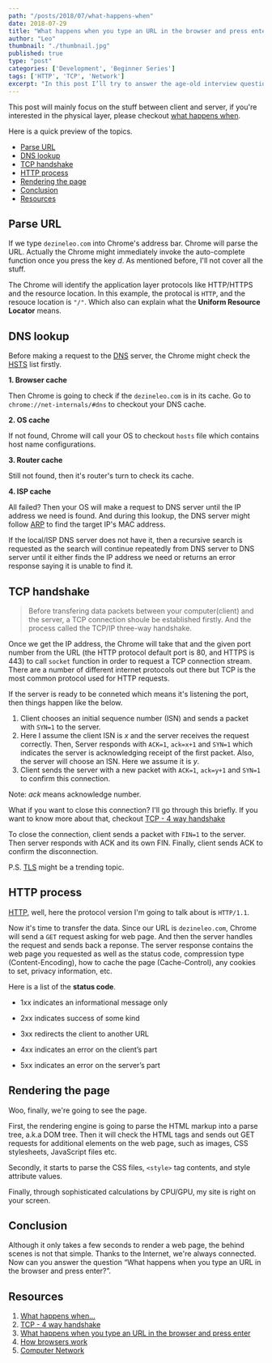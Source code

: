 ```yaml
---
path: "/posts/2018/07/what-happens-when"
date: 2018-07-29
title: "What happens when you type an URL in the browser and press enter?"
author: "Leo"
thumbnail: "./thumbnail.jpg"
published: true
type: "post"
categories: ['Development', 'Beginner Series']
tags: ['HTTP', 'TCP', 'Network']
excerpt: "In this post I’ll try to answer the age-old interview question."
---
```


This post will mainly focus on the stuff between client and server, if you're interested in the physical layer, please checkout [what happens when](https://github.com/alex/what-happens-when).

Here is a quick preview of the topics.
- [Parse URL](#parse-url)
- [DNS lookup](#dns-lookup)
- [TCP handshake](#tcp-handshake)
- [HTTP process](#http-process)
- [Rendering the page](#rendering-the-page)
- [Conclusion](#conclusion)
- [Resources](#resources)

## Parse URL

If we type `dezineleo.com` into Chrome's address bar. Chrome will parse the URL. Actually the Chrome might immediately invoke the auto-complete function once you press the key *d*. As mentioned before, I'll not cover all the stuff.

The Chrome will identify the application layer protocols like HTTP/HTTPS and the resource location. In this example, the protocal is `HTTP`, and the resouce location is `"/"`. Which also can explain what the **Uniform Resource Locator** means.

## DNS lookup

Before making a request to the [DNS](https://en.wikipedia.org/wiki/Domain_Name_System) server, the Chrome might check the [HSTS](https://en.wikipedia.org/wiki/HTTP_Strict_Transport_Security) list firstly.

**1. Browser cache**

Then Chrome is going to check if the `dezineleo.com` is in its cache. Go to `chrome://net-internals/#dns` to checkout your DNS cache.

**2. OS cache**

If not found, Chrome will call your OS to checkout `hosts` file which contains host name configurations.

**3. Router cache**

Still not found, then it's router's turn to check its cache.

**4. ISP cache**

All failed? Then your OS will make a request to DNS server until the IP address we need is found. And during this lookup, the DNS server might follow [ARP](https://en.wikipedia.org/wiki/Address_Resolution_Protocol) to find the target IP's MAC address.

If the local/ISP DNS server does not have it, then a recursive search is requested as the search will continue repeatedly from DNS server to DNS server until it either finds the IP address we need or returns an error response saying it is unable to find it.

## TCP handshake

> Before transfering data packets between your computer(client) and the server, a TCP connection shoule be established firstly. And the process called the TCP/IP three-way handshake.

Once we get the IP address, the Chrome will take that and the given port number from the URL (the HTTP protocol default port is 80, and HTTPS is 443) to call `socket` function in order to request a TCP connection stream. There are a number of different internet protocols out there but TCP is the most common protocol used for HTTP requests.

If the server is ready to be conneted which means it's listening the port, then things happen like the below.

1. Client chooses an initial sequence number (ISN) and sends a packet with `SYN=1` to the server.
2. Here I assume the client ISN is *x* and the server receives the request correctly. Then, Server responds with `ACK=1`, `ack=x+1` and `SYN=1` which indicates the server is acknowledging receipt of the first packet. Also, the server will choose an ISN. Here we assume it is *y*.
3. Client sends the server with a new packet with `ACK=1`, `ack=y+1` and `SYN=1` to confirm this connection.

Note: *ack* means acknowledge number.

What if you want to close this connection? I'll go through this briefly. If you want to know more about that, checkout [TCP - 4 way handshake](https://stackoverflow.com/questions/46212623/why-tcp-connect-termination-need-4-way-handshake)

To close the connection, client sends a packet with `FIN=1` to the server. Then server responds with ACK and its own FIN. Finally, client sends ACK to confirm the disconnection.

P.S. [TLS](https://en.wikipedia.org/wiki/Transport_Layer_Security) might be a trending topic.

## HTTP process

[HTTP](https://en.wikipedia.org/wiki/Hypertext_Transfer_Protocol), well, here the protocol version I'm going to talk about is `HTTP/1.1`.

Now it's time to transfer the data. Since our URL is `dezineleo.com`, Chrome will send a `GET` request asking for web page. And then the server handles the request and sends back a reponse. The server response contains the web page you requested as well as the status code, compression type (Content-Encoding), how to cache the page (Cache-Control), any cookies to set, privacy information, etc.

Here is a list of the **status code**.

* 1xx indicates an informational message only

* 2xx indicates success of some kind

* 3xx redirects the client to another URL

* 4xx indicates an error on the client’s part

* 5xx indicates an error on the server’s part

## Rendering the page

Woo, finally, we're going to see the page.

First, the rendering engine is going to parse the HTML markup into a parse tree, a.k.a DOM tree. Then it will check the HTML tags and sends out GET requests for additional elements on the web page, such as images, CSS stylesheets, JavaScript files etc. 

Secondly, it starts to parse the CSS files, `<style>` tag contents, and style attribute values.

Finally, through sophisticated calculations by CPU/GPU, my site is right on your screen.

## Conclusion

Although it only takes a few seconds to render a web page, the behind scenes is not that simple. Thanks to the Internet, we're always connected. Now can you answer the question “What happens when you type an URL in the browser and press enter?”.

## Resources
1. [What happens when...](https://github.com/alex/what-happens-when)
2. [TCP - 4 way handshake](https://stackoverflow.com/questions/46212623/why-tcp-connect-termination-need-4-way-handshake)
3. [What happens when you type an URL in the browser and press enter](https://medium.com/@maneesha.wijesinghe1/what-happens-when-you-type-an-url-in-the-browser-and-press-enter-bb0aa2449c1a)
4. [How browsers work](https://www.html5rocks.com/en/tutorials/internals/howbrowserswork/)
5. [Computer Network](https://github.com/CyC2018/Interview-Notebook/blob/master/notes/%E8%AE%A1%E7%AE%97%E6%9C%BA%E7%BD%91%E7%BB%9C.md)



